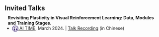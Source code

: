 <h1 id="invited-talks"></h1>

<h2 style="margin: 30px 0px 10px;">Invited Talks</h2>


<h4 style="margin:0 10px 0;">Revisiting Plasticity in Visual Reinforcement Learning: Data, Modules and Training Stages.</h4> 
<ul style="margin:0 0 5px;">
  <li><a href="http://www.aitime.cn/"><autocolor><img src="/assets/Logo/AITIME.png" alt="AI TIME" width="19.778" height="20" style="vertical-align: middle;"> AI TIME</autocolor></a>, March 2024. | <a href="https://www.bilibili.com/video/BV1RF4m157Uh/">Talk Recording</a> (in Chinese)</li>
</ul>
